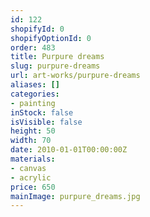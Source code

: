 ```yaml
---
id: 122
shopifyId: 0
shopifyOptionId: 0
order: 483
title: Purpure dreams
slug: purpure-dreams
url: art-works/purpure-dreams
aliases: []
categories:
- painting
inStock: false
isVisible: false
height: 50
width: 70
date: 2010-01-01T00:00:00Z
materials:
- canvas
- acrylic
price: 650
mainImage: purpure_dreams.jpg
---
```


